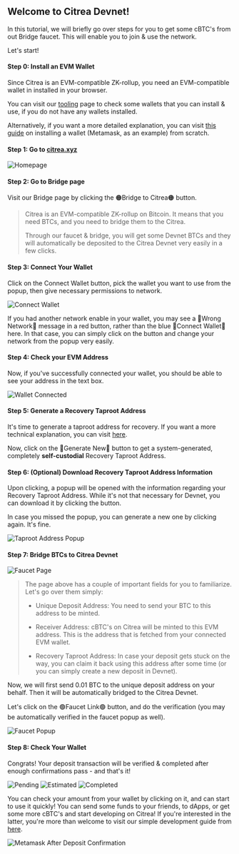
## Welcome to Citrea Devnet!

In this tutorial, we will briefly go over steps for you to get some cBTC's from out Bridge faucet. This will enable you to join & use the network. 

Let's start!

#### Step 0: Install an EVM Wallet 

Since Citrea is an EVM-compatible ZK-rollup, you need an EVM-compatible wallet in installed in your browser. 

You can visit our [tooling](https://docs.citrea.xyz/users/user-tooling) page to check some wallets that you can install & use, if you do not have any wallets installed.

Alternatively, if you want a more detailed explanation, you can visit [this guide](install-a-wallet.md) on installing a wallet (Metamask, as an example) from scratch. 

#### Step 1: Go to [citrea.xyz](https://citrea.xyz)

![Homepage](/.gitbook/assets/user/1Homepage.png)

#### Step 2: Go to Bridge page

Visit our Bridge page by clicking the 🟠Bridge to Citrea🟠 button.

> Citrea is an EVM-compatible ZK-rollup on Bitcoin. It means that you need BTCs, and you need to bridge them to the Citrea.
> 
>
> Through our faucet & bridge, you will get some Devnet BTCs and they will automatically be deposited to the Citrea Devnet very easily in a few clicks. 


#### Step 3: Connect Your Wallet

Click on the Connect Wallet button, pick the wallet you want to use from the popup, then give necessary permissions to network. 

![Connect Wallet](/.gitbook/assets/user/2Deposit.png)

If you had another network enable in your wallet, you may see a 🔴Wrong Network🔴 message in a red button, rather than the blue 🔵Connect Wallet🔵 here. In that case, you can simply click on the button and change your network from the popup very easily.

<!-- Optionally, you can also check if the following information match from popups: -->

<!-- >
> **Network name** \
> Citrea Devnet 
> 
> **Network URL** \
> https://rpc.devnet.citrea.xyz
> 
> **Chain ID** \
> 62298
>
> **Currency symbol** \
> cBTC
>
> **Block explorer URL** \
> https://explorer.devnet.citrea.xyz
> -->

#### Step 4: Check your EVM Address

Now, if you've successfully connected your wallet, you should be able to see your address in the text box.

![Wallet Connected](/.gitbook/assets/user/3WalletConnected.png)

#### Step 5: Generate a Recovery Taproot Address

It's time to generate a taproot address for recovery. If you want a more technical explanation, you can visit [here](taproot-recovery-address.md).

Now, click on the 🔵Generate New🔵 button to get a system-generated, completely **self-custodial** Recovery Taproot Address.

#### Step 6: (Optional) Download Recovery Taproot Address Information

Upon clicking, a popup will be opened with the information regarding your Recovery Taproot Address. While it's not that necessary for Devnet, you can download it by clicking the button.

In case you missed the popup, you can generate a new one by clicking again. It's fine.

![Taproot Address Popup](/.gitbook/assets/user/4Popup.png)

#### Step 7: Bridge BTCs to Citrea Devnet

![Faucet Page](/.gitbook/assets/user/5FaucetPage.png)

> The page above has a couple of important fields for you to familiarize. Let's go over them simply:
> 
> - Unique Deposit Address: You need to send your BTC to this address to be minted.
>
> - Receiver Address: cBTC's on Citrea will be minted to this EVM address. This is the address that is fetched from your connected EVM wallet.
> 
> - Recovery Taproot Address: In case your deposit gets stuck on the way, you can claim it back using this address after some time (or you can simply create a new deposit in Devnet).

Now, we will first send 0.01 BTC to the unique deposit address on your behalf. Then it will be automatically bridged to the Citrea Devnet. 

Let's click on the 🟢Faucet Link🟢 button, and do the verification (you may be automatically verified in the faucet popup as well).

![Faucet Popup](/.gitbook/assets/user/6FaucetPopup.png)

#### Step 8: Check Your Wallet

Congrats! Your deposit transaction will be verified & completed after enough confirmations pass - and that's it! 

![Pending](/.gitbook/assets/user/7Pending.png)
![Estimated](/.gitbook/assets/user/8Estimated.png)
![Completed](/.gitbook/assets/user/9Completed.png)

You can check your amount from your wallet by clicking on it, and can start to use it quickly! You can send some funds to your friends, to dApps, or get some more cBTC's and start developing on Citrea! If you're interested in the latter, you're more than welcome to visit our simple development guide from [here](/developer-documentation/deployment-guide/README.md).

![Metamask After Deposit Confirmation](/.gitbook/assets/user/10Metamask.png)

